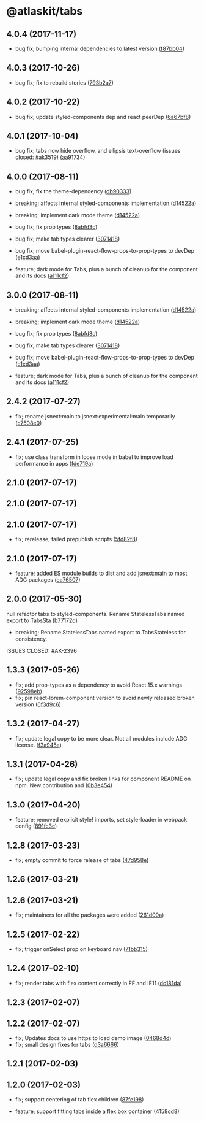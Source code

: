 # @atlaskit/tabs

## 4.0.4 (2017-11-17)

* bug fix; bumping internal dependencies to latest version ([f87bb04](https://bitbucket.org/atlassian/atlaskit/commits/f87bb04))
## 4.0.3 (2017-10-26)

* bug fix; fix to rebuild stories ([793b2a7](https://bitbucket.org/atlassian/atlaskit/commits/793b2a7))
## 4.0.2 (2017-10-22)

* bug fix; update styled-components dep and react peerDep ([6a67bf8](https://bitbucket.org/atlassian/atlaskit/commits/6a67bf8))

## 4.0.1 (2017-10-04)

* bug fix; tabs now hide overflow, and ellipsis text-overflow (issues closed: #ak3519) ([aa91734](https://bitbucket.org/atlassian/atlaskit/commits/aa91734))




## 4.0.0 (2017-08-11)

* bug fix; fix the theme-dependency ([db90333](https://bitbucket.org/atlassian/atlaskit/commits/db90333))

* breaking; affects internal styled-components implementation ([d14522a](https://bitbucket.org/atlassian/atlaskit/commits/d14522a))
* breaking; implement dark mode theme ([d14522a](https://bitbucket.org/atlassian/atlaskit/commits/d14522a))
* bug fix; fix prop types ([8abfd3c](https://bitbucket.org/atlassian/atlaskit/commits/8abfd3c))
* bug fix; make tab types clearer ([3071418](https://bitbucket.org/atlassian/atlaskit/commits/3071418))
* bug fix; move babel-plugin-react-flow-props-to-prop-types to devDep ([e1cd3aa](https://bitbucket.org/atlassian/atlaskit/commits/e1cd3aa))


* feature; dark mode for Tabs, plus a bunch of cleanup for the component and its docs ([a111cf2](https://bitbucket.org/atlassian/atlaskit/commits/a111cf2))





## 3.0.0 (2017-08-11)

* breaking; affects internal styled-components implementation ([d14522a](https://bitbucket.org/atlassian/atlaskit/commits/d14522a))
* breaking; implement dark mode theme ([d14522a](https://bitbucket.org/atlassian/atlaskit/commits/d14522a))
* bug fix; fix prop types ([8abfd3c](https://bitbucket.org/atlassian/atlaskit/commits/8abfd3c))
* bug fix; make tab types clearer ([3071418](https://bitbucket.org/atlassian/atlaskit/commits/3071418))
* bug fix; move babel-plugin-react-flow-props-to-prop-types to devDep ([e1cd3aa](https://bitbucket.org/atlassian/atlaskit/commits/e1cd3aa))


* feature; dark mode for Tabs, plus a bunch of cleanup for the component and its docs ([a111cf2](https://bitbucket.org/atlassian/atlaskit/commits/a111cf2))






## 2.4.2 (2017-07-27)


* fix; rename jsnext:main to jsnext:experimental:main temporarily ([c7508e0](https://bitbucket.org/atlassian/atlaskit/commits/c7508e0))

## 2.4.1 (2017-07-25)


* fix; use class transform in loose mode in babel to improve load performance in apps ([fde719a](https://bitbucket.org/atlassian/atlaskit/commits/fde719a))

## 2.1.0 (2017-07-17)

## 2.1.0 (2017-07-17)

## 2.1.0 (2017-07-17)


* fix; rerelease, failed prepublish scripts ([5fd82f8](https://bitbucket.org/atlassian/atlaskit/commits/5fd82f8))

## 2.1.0 (2017-07-17)


* feature; added ES module builds to dist and add jsnext:main to most ADG packages ([ea76507](https://bitbucket.org/atlassian/atlaskit/commits/ea76507))

## 2.0.0 (2017-05-30)


null refactor tabs to styled-components. Rename StatelessTabs named export to TabsSta ([b77172d](https://bitbucket.org/atlassian/atlaskit/commits/b77172d))


* breaking; Rename StatelessTabs named export to TabsStateless for consistency.

ISSUES CLOSED: #AK-2396

## 1.3.3 (2017-05-26)


* fix; add prop-types as a dependency to avoid React 15.x warnings ([92598eb](https://bitbucket.org/atlassian/atlaskit/commits/92598eb))
* fix; pin react-lorem-component version to avoid newly released broken version ([6f3d9c6](https://bitbucket.org/atlassian/atlaskit/commits/6f3d9c6))

## 1.3.2 (2017-04-27)


* fix; update legal copy to be more clear. Not all modules include ADG license. ([f3a945e](https://bitbucket.org/atlassian/atlaskit/commits/f3a945e))

## 1.3.1 (2017-04-26)


* fix; update legal copy and fix broken links for component README on npm. New contribution and ([0b3e454](https://bitbucket.org/atlassian/atlaskit/commits/0b3e454))

## 1.3.0 (2017-04-20)


* feature; removed explicit style! imports, set style-loader in webpack config ([891fc3c](https://bitbucket.org/atlassian/atlaskit/commits/891fc3c))

## 1.2.8 (2017-03-23)


* fix; empty commit to force release of tabs ([47d958e](https://bitbucket.org/atlassian/atlaskit/commits/47d958e))

## 1.2.6 (2017-03-21)

## 1.2.6 (2017-03-21)


* fix; maintainers for all the packages were added ([261d00a](https://bitbucket.org/atlassian/atlaskit/commits/261d00a))

## 1.2.5 (2017-02-22)


* fix; trigger onSelect prop on keyboard nav ([71bb315](https://bitbucket.org/atlassian/atlaskit/commits/71bb315))

## 1.2.4 (2017-02-10)


* fix; render tabs with flex content correctly in FF and IE11 ([dc181da](https://bitbucket.org/atlassian/atlaskit/commits/dc181da))

## 1.2.3 (2017-02-07)

## 1.2.2 (2017-02-07)


* fix; Updates docs to use https to load demo image ([0468d4d](https://bitbucket.org/atlassian/atlaskit/commits/0468d4d))
* fix; small design fixes for tabs ([d3a6666](https://bitbucket.org/atlassian/atlaskit/commits/d3a6666))

## 1.2.1 (2017-02-03)

## 1.2.0 (2017-02-03)


* fix; support centering of tab flex children ([87fe198](https://bitbucket.org/atlassian/atlaskit/commits/87fe198))


* feature; support fitting tabs inside a flex box container ([4158cd8](https://bitbucket.org/atlassian/atlaskit/commits/4158cd8))
